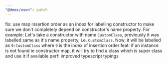 ```yaml
---
"@deox/oson": patch
---
```


fix: use map insertion order as an index for labelling constructor to make sure we don't completely depend on constructor's name property. For example: Let's take a constructor with name `CustomClass`, previously it was labelled same as it's name property, i.e. `CustomClass`. Now, it will be labelled as `9:CustomClass` where `9` is the index of insertion order
feat: if an instance is not found in constructor map, it will try to find a class which is super class and use it if available
perf: improved typescript typings
